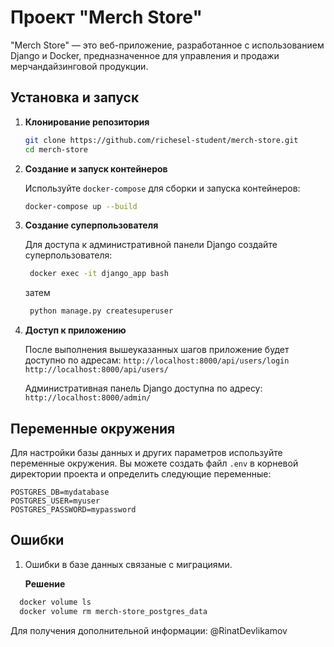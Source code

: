 # Проект "Merch Store"

"Merch Store" — это веб-приложение, разработанное с использованием Django и Docker, предназначенное для управления и продажи мерчандайзинговой продукции.

## Установка и запуск

1. **Клонирование репозитория**

   ```bash
   git clone https://github.com/richesel-student/merch-store.git
   cd merch-store
   ```

2. **Создание и запуск контейнеров**

   Используйте `docker-compose` для сборки и запуска контейнеров:

   ```bash
   docker-compose up --build
   ```


3. **Создание суперпользователя**

   Для доступа к административной панели Django создайте суперпользователя:

   ```bash
    docker exec -it django_app bash 
    ```
   затем
   ```bash
    python manage.py createsuperuser
   ```

4. **Доступ к приложению**

   После выполнения вышеуказанных шагов приложение будет доступно по адресам: `http://localhost:8000/api/users/login`
   `http://localhost:8000/api/users/`

   Административная панель Django доступна по адресу: `http://localhost:8000/admin/`


## Переменные окружения

Для настройки базы данных и других параметров используйте переменные окружения. Вы можете создать файл `.env` в корневой директории проекта и определить следующие переменные:

```env
POSTGRES_DB=mydatabase
POSTGRES_USER=myuser
POSTGRES_PASSWORD=mypassword
```


## Ошибки
1. Ошибки в базе данных  связаные с миграциями.
   
   **Решение**
 ```bash
   docker volume ls
   docker volume rm merch-store_postgres_data
   ```



 

Для получения дополнительной информации: @RinatDevlikamov

